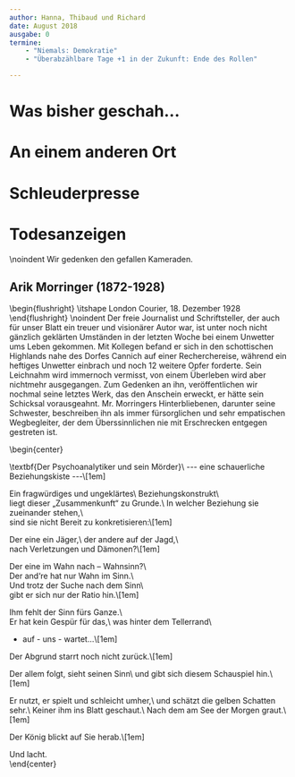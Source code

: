 ```yaml
---
author: Hanna, Thibaud und Richard
date: August 2018
ausgabe: 0
termine:
    - "Niemals: Demokratie"
    - "Überabzählbare Tage +1 in der Zukunft: Ende des Rollen"

---
```


# Was bisher geschah...

# An einem anderen Ort

# Schleuderpresse

# Todesanzeigen
\noindent Wir gedenken den gefallen Kameraden.

## Arik Morringer (1872-1928)
\begin{flushright}
\itshape London Courier, 18. Dezember 1928
\end{flushright}
\noindent Der freie Journalist und Schriftsteller, der auch für unser Blatt ein treuer und visionärer Autor war, ist unter noch nicht gänzlich geklärten Umständen in der letzten Woche bei einem Unwetter ums Leben gekommen. Mit Kollegen befand er sich in den schottischen Highlands nahe des Dorfes Cannich auf einer Recherchereise, während ein heftiges Unwetter einbrach und noch 12 weitere Opfer forderte. Sein Leichnahm wird immernoch vermisst, von einem Überleben wird aber nichtmehr ausgegangen. Zum Gedenken an ihn, veröffentlichen wir nochmal seine letztes Werk, das den Anschein erweckt, er hätte sein Schicksal vorausgeahnt. Mr. Morringers Hinterbliebenen, darunter seine Schwester, beschreiben ihn als immer fürsorglichen und sehr empatischen Wegbegleiter, der dem Überssinnlichen nie mit Erschrecken entgegen gestreten ist.

\begin{center}

\textbf{Der Psychoanalytiker und sein Mörder}\\
--- eine schauerliche Beziehungskiste ---\\[1em]

Ein fragwürdiges und ungeklärtes\\
Beziehungskonstrukt\\  
liegt dieser „Zusammenkunft“ zu Grunde.\\
In welcher Beziehung sie zueinander stehen,\\  
sind sie nicht Bereit zu konkretisieren:\\[1em]

Der eine ein Jäger,\\
der andere auf der Jagd,\\  
nach Verletzungen und Dämonen?\\[1em]

Der eine im Wahn nach – Wahnsinn?\\  
Der and‘re hat nur Wahn im Sinn.\\  
Und trotz der Suche nach dem Sinn\\  
gibt er sich nur der Ratio hin.\\[1em]

Ihm fehlt der Sinn fürs Ganze.\\  
Er hat kein Gespür für das,\\
was hinter dem Tellerrand\\
- auf - uns - wartet...\\[1em]

Der Abgrund starrt noch nicht zurück.\\[1em]  

Der allem folgt, sieht seinen Sinn\\
und gibt sich diesem Schauspiel hin.\\[1em]  

Er nutzt, er spielt und schleicht umher,\\
und schätzt die gelben Schatten sehr.\\
Keiner ihm ins Blatt geschaut.\\
Nach dem am See der Morgen graut.\\[1em]  

Der König blickt auf Sie herab.\\[1em]  

Und lacht.  
\end{center}
